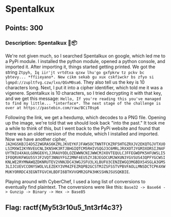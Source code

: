 # **Spentalkux**
## Points: 300
### **Description:** Spentalkux 🐍📦

We're not given much, so I searched Spentalkux on google, which led me to a PyPi module. I installed the python module, opened a python console, and imported it. 
After importing it, things started getting printed. We got the string `Ztpyh, Iq iir'jt vrtdtxa qzxw lhu'go gxfpkrw tz pckv bc ybtevy... *ffiieyano*. New cikm sekab gu xux cskfiwckr bs zfyo si lgmpd://zupltfvg.czw/lxo/QGvM0sa6`. They also tell us the key is 10 characters long.
Next, I put it into a cipher identifier, which told me it was a vigenere. Spentalkux is 10 characters, so I tried decrypting it with that key, and we get this message: `Hello, If you're reading this you've managed to find my little... *interface*. The next stage of the challenge is over at https://pastebin.com/raw/BCiT0sp6`

Following the link, we get a hexdump, which decodes to a PNG file. Opening up the image, we're told that we should look back "into the past." 
It took me a while to think of this, but I went back to the PyPi website and found that there was an older version of the module, which I installed and imported.
Now we have another cipher, `JA2HGSKBJI4DSZ2WGRAS6KZRLJKVEYKFJFAWSOCTNNTFCKZRF5HTGZRXJV2EKQTGJVTXUOLSIMXWI2KYNVEUCNLIKN5HK3RTJBHGIQTCM5RHIVSQGJ3C6MRLJRXXOTJYGM3XORSIJN4FUYTNIU4XAULGONGE6YLJJRAUYODLOZEWWNCNIJWWCMJXOVTEQULCJFFEGWDPK5HFUWSLI5IFOQRVKFWGU5SYJF2VQT3NNUYFGZ2MNF4EU5ZYJBJEGOCUMJWXUN3YGVSUS43QPFYGCWSIKNLWE2RYMNAWQZDKNRUTEV2VNNJDC43WGJSFU3LXLBUFU3CENZEWGQ3MGBDXS4SGLA3GMS3LIJCUEVCCONYSWOLVLEZEKY3VM4ZFEZRQPB2GCSTMJZSFSSTVPBVFAOLLMNSDCTCPK4XWMUKYORRDC43EGNTFGVCHLBDFI6BTKVVGMR2GPA3HKSSHNJSUSQKBIE`.

Playing around with CyberChef, I used a long list of conversions to eventually find plaintext. The conversions were like this: `Base32 -> Base64 -> Gunzip -> Binary -> Hex -> Base85`

## **Flag:** ractf{My5t3r10u5_1nt3rf4c3?}

